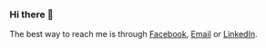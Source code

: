 ### Hi there 👋

<!-- <a href="#">
  <img align="right" src="https://github-readme-stats.vercel.app/api?username=vndee&show_icons=true&theme=default">
</a>
 -->
The best way to reach me is through [Facebook](https://www.facebook.com/vndee.huynh), [Email](mailto:vndee.huynh@gmail.com) or [LinkedIn](https://www.linkedin.com/in/vndee/).
